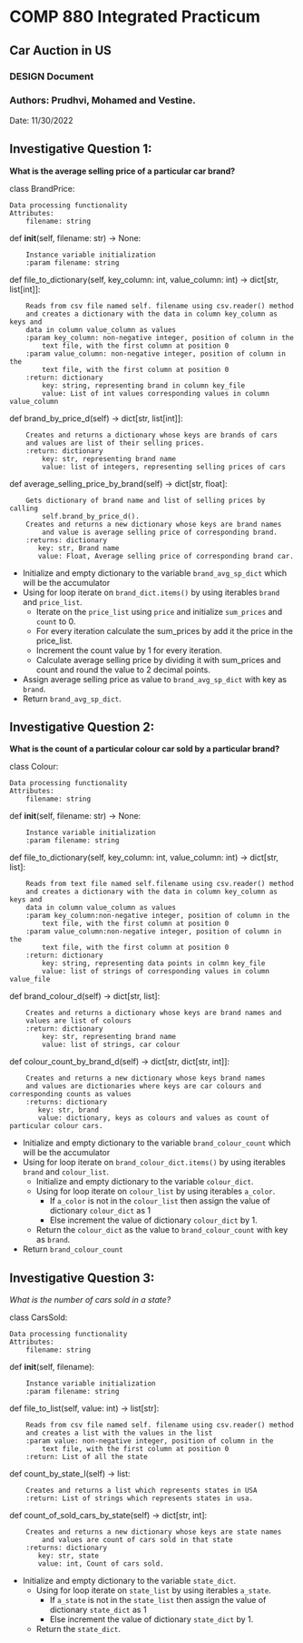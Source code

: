 # COMP 880 Integrated Practicum
## Car Auction in US 
### DESIGN Document
### Authors: Prudhvi, Mohamed and Vestine.

Date: 11/30/2022


## Investigative Question 1:
**What is the average selling price of a particular car brand?**

class BrandPrice:
    
    Data processing functionality
    Attributes:
        filename: string
def __init__(self, filename: str) -> None:
        
        Instance variable initialization
        :param filename: string
def file_to_dictionary(self, key_column: int, value_column: int) -> dict[str, list[int]]:
        
        Reads from csv file named self. filename using csv.reader() method
        and creates a dictionary with the data in column key_column as keys and
        data in column value_column as values
        :param key_column: non-negative integer, position of column in the
            text file, with the first column at position 0
        :param value_column: non-negative integer, position of column in the
            text file, with the first column at position 0
        :return: dictionary
            key: string, representing brand in column key_file
            value: List of int values corresponding values in column value_column
def brand_by_price_d(self) -> dict[str, list[int]]:
        
        Creates and returns a dictionary whose keys are brands of cars
        and values are list of their selling prices.
        :return: dictionary
            key: str, representing brand name
            value: list of integers, representing selling prices of cars
def average_selling_price_by_brand(self) -> dict[str, float]:
        
        Gets dictionary of brand name and list of selling prices by calling
            self.brand_by_price_d().
        Creates and returns a new dictionary whose keys are brand names
            and value is average selling price of corresponding brand.
        :returns: dictionary
           key: str, Brand name
           value: Float, Average selling price of corresponding brand car.

* Initialize and empty dictionary to the variable `brand_avg_sp_dict` which will be the accumulator
* Using for loop iterate on `brand_dict.items()` by using iterables `brand` and `price_list`.
  * Iterate on the `price_list` using `price` and initialize `sum_prices` and `count` to 0.
  * For every iteration calculate the sum_prices by add it the price in the price_list.
  * Increment the count value by 1 for every iteration.
  * Calculate average selling price by dividing it with sum_prices and count and round the value to 2 decimal points.
* Assign average selling price as value to `brand_avg_sp_dict` with key as `brand`.
* Return `brand_avg_sp_dict`.

## Investigative Question 2:
**What is the count of a particular colour car sold by a particular brand?**

class Colour:
    
    Data processing functionality
    Attributes:
        filename: string
def __init__(self, filename: str) -> None:
        
        Instance variable initialization
        :param filename: string
def file_to_dictionary(self,
                           key_column: int,
                           value_column: int) -> dict[str, list]:
        
        Reads from text file named self.filename using csv.reader() method
        and creates a dictionary with the data in column key_column as keys and
        data in column value_column as values
        :param key_column:non-negative integer, position of column in the
            text file, with the first column at position 0
        :param value_column:non-negative integer, position of column in the
            text file, with the first column at position 0
        :return: dictionary
            key: string, representing data points in colmn key_file
            value: list of strings of corresponding values in column value_file
def brand_colour_d(self) -> dict[str, list]:
       
        Creates and returns a dictionary whose keys are brand names and
        values are list of colours
        :return: dictionary
            key: str, representing brand name
            value: list of strings, car colour
def colour_count_by_brand_d(self) -> dict[str, dict[str, int]]:
        
        Creates and returns a new dictionary whose keys brand names
        and values are dictionaries where keys are car colours and corresponding counts as values
        :returns: dictionary
           key: str, brand
           value: dictionary, keys as colours and values as count of particular colour cars.
        

* Initialize and empty dictionary to the variable `brand_colour_count` which will be the accumulator
* Using for loop iterate on `brand_colour_dict.items()` by using iterables `brand` and `colour_list`.
  * Initialize and empty dictionary to the variable `colour_dict`.
  * Using for loop iterate on `colour_list` by using iterables `a_color`.
    * If  `a_color` is not in the `colour_list` then assign the value of dictionary `colour_dict` as 1
    * Else increment the value of dictionary `colour_dict` by 1.
  * Return the `colour_dict` as the value to `brand_colour_count` with key as `brand`.
* Return `brand_colour_count`

## Investigative Question 3:

*What is the number of cars sold in a state?*

class CarsSold:
    
    Data processing functionality
    Attributes:
        filename: string
def __init__(self, filename):
        
        Instance variable initialization
        :param filename: string
def file_to_list(self, value: int) -> list[str]:
        
        Reads from csv file named self. filename using csv.reader() method
        and creates a list with the values in the list
        :param value: non-negative integer, position of column in the
            text file, with the first column at position 0
        :return: List of all the state
def count_by_state_l(self) -> list:
       
        Creates and returns a list which represents states in USA
        :return: List of strings which represents states in usa.
def count_of_sold_cars_by_state(self) -> dict[str, int]:
        
        Creates and returns a new dictionary whose keys are state names
            and values are count of cars sold in that state
        :returns: dictionary
           key: str, state
           value: int, Count of cars sold.

        
        
* Initialize and empty dictionary to the variable `state_dict`.
  * Using for loop iterate on `state_list` by using iterables `a_state`.
    * If  `a_state` is not in the `state_list` then assign the value of dictionary `state_dict` as 1
    * Else increment the value of dictionary `state_dict` by 1.
  * Return the `state_dict`.



